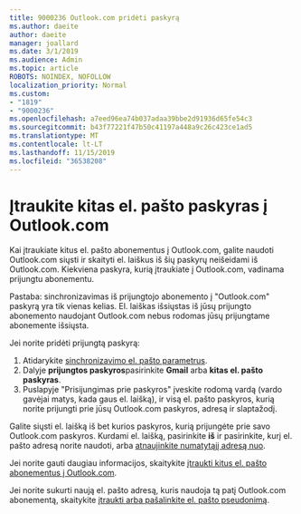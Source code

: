 ```yaml
---
title: 9000236 Outlook.com pridėti paskyrą
ms.author: daeite
author: daeite
manager: joallard
ms.date: 3/1/2019
ms.audience: Admin
ms.topic: article
ROBOTS: NOINDEX, NOFOLLOW
localization_priority: Normal
ms.custom:
- "1819"
- "9000236"
ms.openlocfilehash: a7eed96ea74b037adaa39bbe2d91936d65fe54c3
ms.sourcegitcommit: b43f77221f47b50c41197a448a9c26c423ce1ad5
ms.translationtype: MT
ms.contentlocale: lt-LT
ms.lasthandoff: 11/15/2019
ms.locfileid: "36538208"
---
```

# <a name="add-your-other-email-accounts-to-outlookcom"></a>Įtraukite kitas el. pašto paskyras į Outlook.com

Kai įtraukiate kitus el. pašto abonementus į Outlook.com, galite naudoti Outlook.com siųsti ir skaityti el. laiškus iš šių paskyrų neišeidami iš Outlook.com. Kiekviena paskyra, kurią įtraukiate į Outlook.com, vadinama prijungtu abonementu.

Pastaba: sinchronizavimas iš prijungtojo abonemento į "Outlook.com" paskyrą yra tik vienas kelias. El. laiškas išsiųstas iš jūsų prijungto abonemento naudojant Outlook.com nebus rodomas jūsų prijungtame abonemente išsiųsta.

Jei norite pridėti prijungtą paskyrą:

1. Atidarykite [sinchronizavimo el. pašto parametrus](https://go.microsoft.com/fwlink/?linkid=875264).
2. Dalyje **prijungtos paskyros**pasirinkite **Gmail** arba **kitas el. pašto paskyras**.
3. Puslapyje "Prisijungimas prie paskyros" įveskite rodomą vardą (vardo gavėjai matys, kada gaus el. laišką), ir visą el. pašto paskyros, kurią norite prijungti prie jūsų Outlook.com paskyros, adresą ir slaptažodį.

Galite siųsti el. laišką iš bet kurios paskyros, kurią prijungėte prie savo Outlook.com paskyros. Kurdami el. laišką, pasirinkite **iš** ir pasirinkite, kurį el. pašto adresą norite naudoti, arba [atnaujinkite numatytąjį adresą nuo](https://go.microsoft.com/fwlink/?linkid=875264).

Jei norite gauti daugiau informacijos, skaitykite [įtraukti kitus el. pašto abonementus į Outlook.com](https://support.office.com/article/c5224df4-5885-4e79-91ba-523aa743f0ba?wt.mc_id=Office_Outlook_com_Alchemy).

Jei norite sukurti naują el. pašto adresą, kuris naudoja tą patį Outlook.com abonementą, skaitykite [įtraukti arba pašalinkite el. pašto pseudonimą](https://support.office.com/article/459b1989-356d-40fa-a689-8f285b13f1f2?wt.mc_id=Office_Outlook_com_Alchemy).